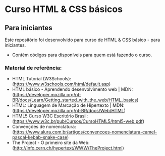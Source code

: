 # Curso HTML & CSS básicos
## Para iniciantes

Este repositório foi desenvolvido para curso de HTML &amp; CSS básico - para iniciantes.
- Contém códigos para disponíveis para quem está fazendo o curso.

### Material de referência:
- HTML Tutorial (W3Schools): (https://www.w3schools.com/html/default.asp)
- HTML básico - Aprendendo desenvolvimento web | MDN: (https://developer.mozilla.org/pt-BR/docs/Learn/Getting_started_with_the_web/HTML_basics)
- HTML: Linguagem de Marcação de Hipertexto | MDN: (https://developer.mozilla.org/pt-BR/docs/Web/HTML)
- HTML5 Curso W3C Escritório Brasil: (https://www.w3c.br/pub/Cursos/CursoHTML5/html5-web.pdf)  
- Convenções de nomenclatura: (https://www.alura.com.br/artigos/convencoes-nomenclatura-camel-pascal-kebab-snake-case)
- The Project - O primeiro site da Web: (http://info.cern.ch/hypertext/WWW/TheProject.html)
